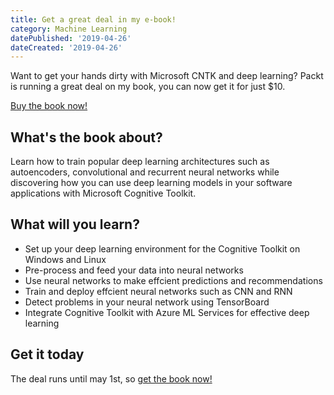```yaml
---
title: Get a great deal in my e-book!
category: Machine Learning
datePublished: '2019-04-26'
dateCreated: '2019-04-26'
---
```

<p>Want to get your hands dirty with Microsoft CNTK and deep learning? Packt is running a great deal on my book, you can now get it for just $10.</p><p><a href="https://www.packtpub.com/big-data-and-business-intelligence/deep-learning-microsoft-cognitive-toolkit-quick-start-guide">Buy the book now!</a></p><h2 id="what-s-the-book-about">What's the book about?</h2><p>Learn how to train popular deep learning architectures such as autoencoders, convolutional and recurrent neural networks while discovering how you can use deep learning models in your software applications with Microsoft Cognitive Toolkit.</p><h2 id="what-will-you-learn">What will you learn?</h2><ul><li>Set up your deep learning environment for the Cognitive Toolkit on Windows and Linux</li><li>Pre-process and feed your data into neural networks</li><li>Use neural networks to make effcient predictions and recommendations</li><li>Train and deploy effcient neural networks such as CNN and RNN</li><li>Detect problems in your neural network using TensorBoard</li><li>Integrate Cognitive Toolkit with Azure ML Services for effective deep learning</li></ul><h2 id="get-it-today">Get it today</h2><p>The deal runs until may 1st, so <a href="https://www.packtpub.com/big-data-and-business-intelligence/deep-learning-microsoft-cognitive-toolkit-quick-start-guide">get the book now! </a></p>
